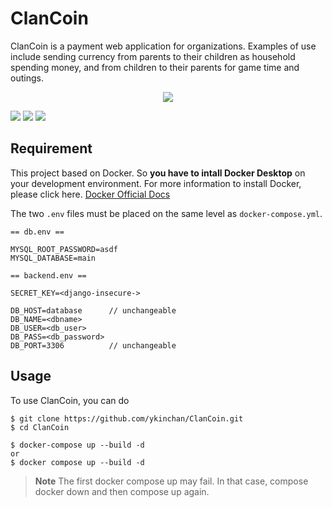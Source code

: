# ClanCoin
ClanCoin is a payment web application for organizations. Examples of use include sending currency from parents to their children as household spending money, and from children to their parents for game time and outings.
<br/>

<p align="center">
  <img src="https://user-images.githubusercontent.com/78391723/236469298-9c3a11c1-ebe9-4e48-bc79-3192bdf8298c.png" />
</p>

![](https://img.shields.io/github/v/release/ykinchan/ClanCoin?style=flat&logo=github)
![](https://img.shields.io/badge/licnese-MIT-brightgreen?style=flat&logo=github)
![](https://img.shields.io/github/repo-size/ykinchan/ClanCoin?style=flat&logo=github)

## Requirement
This project based on Docker. So **you have to intall Docker Desktop** on your development environment.
For more information to install Docker, please click here.
[Docker Official Docs](https://docs.docker.com/desktop/install/mac-install/)

The two `.env` files must be placed on the same level as `docker-compose.yml`.
```
== db.env ==

MYSQL_ROOT_PASSWORD=asdf
MYSQL_DATABASE=main

```
```
== backend.env ==

SECRET_KEY=<django-insecure->

DB_HOST=database      // unchangeable
DB_NAME=<dbname>
DB_USER=<db_user>
DB_PASS=<db_password>
DB_PORT=3306          // unchangeable

```


## Usage
To use ClanCoin, you can do 
```
$ git clone https://github.com/ykinchan/ClanCoin.git
$ cd ClanCoin

$ docker-compose up --build -d
or 
$ docker compose up --build -d
```
> **Note**
>The first docker compose up may fail.
>In that case, compose docker down and then compose up again.
